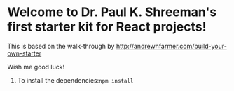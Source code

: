 # Welcome to Dr. Paul K. Shreeman's first starter kit for React projects!
This is based on the walk-through by <http://andrewhfarmer.com/build-your-own-starter>

Wish me good luck!

1. To install the dependencies:``` npm install ```

